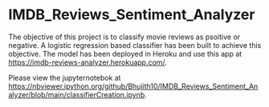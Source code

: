 # IMDB_Reviews_Sentiment_Analyzer
The objective of this project is to classify movie reviews as psoitive or negative. A logistic regression based classifier has been built to achieve this objective. The model has been deployed in Heroku and use this app at https://imdb-reviews-analyzer.herokuapp.com/.

Please view the jupyternotebok at https://nbviewer.ipython.org/github/Bhujith10/IMDB_Reviews_Sentiment_Analyzer/blob/main/classifierCreation.ipynb.


